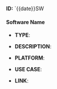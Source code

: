 **ID:** `{{date}}SW

#### **Software Name**

- **TYPE**: 
    
- **DESCRIPTION**: 
    
- **PLATFORM**: 
    
- **USE CASE**: 
    
- **LINK**: 